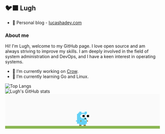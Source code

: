 ## 🐦‍⬛ Lugh

- 🚀 Personal blog - [lucashadey.com](https://lucashadey.com)

### About me

Hi! I'm Lugh, welcome to my GitHub page. I love open source and am always striving to improve my skills. I am deeply involved in the field of system administration and DevOps, and I have a keen interest in operating systems.

- 🔭 I’m currently working on [Crow](https://github.com/ARTSYS-H/crow).
- 🌱 I’m currently learning Go and Linux.

<div align="left">
  <img src="https://github-readme-stats.vercel.app/api/top-langs/?username=ARTSYS-H&layout=compact" alt="Top Langs">
</div>
<div align="left">
  <img src="https://github-readme-stats.vercel.app/api?username=ARTSYS-H&show_icons=true" alt="Lugh's GitHub stats">
</div>
<div align="left">
  <img src="./funny_gopher.gif" alt="Funny Gopher">
</div>

<!--
**ARTSYS-H/ARTSYS-H** is a ✨ _special_ ✨ repository because its `README.md` (this file) appears on your GitHub profile.

Here are some ideas to get you started:

- 🔭 I’m currently working on ...
- 🌱 I’m currently learning ...
- 👯 I’m looking to collaborate on ...
- 🤔 I’m looking for help with ...
- 💬 Ask me about ...
- 📫 How to reach me: ...
- 😄 Pronouns: ...
- ⚡ Fun fact: ...
-->
